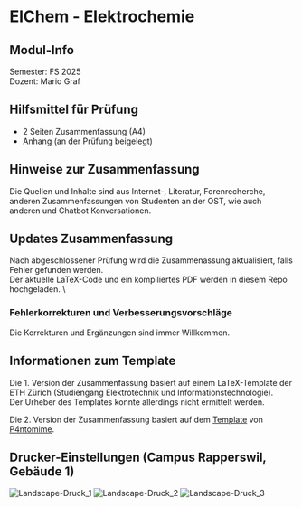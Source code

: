 #  ElChem - Elektrochemie


## Modul-Info

Semester: FS 2025 \
Dozent: Mario Graf


## Hilfsmittel für Prüfung

- 2 Seiten Zusammenfassung (A4)
- Anhang (an der Prüfung beigelegt)


## Hinweise zur Zusammenfassung

Die Quellen und Inhalte sind aus Internet-, Literatur, Forenrecherche, anderen Zusammenfassungen von Studenten an der OST, wie auch anderen und Chatbot Konversationen.


## Updates Zusammenfassung 

Nach abgeschlossener Prüfung wird die Zusammenassung aktualisiert, falls Fehler gefunden werden. \
Der aktuelle LaTeX-Code und ein kompiliertes PDF werden in diesem Repo hochgeladen. \ 

### Fehlerkorrekturen und Verbesserungsvorschläge

Die Korrekturen und Ergänzungen sind immer Willkommen.


## Informationen zum Template

Die 1. Version der Zusammenfassung basiert auf einem LaTeX-Template der ETH Zürich (Studiengang Elektrotechnik und Informationstechnologie). \
Der Urheber des Templates konnte allerdings nicht ermittelt werden.

Die 2. Version der Zusammenfassung basiert auf dem [Template](https://github.com/P4ntomime/TeXFoSaTemplate) von [P4ntomime](https://github.com/P4ntomime).


## Drucker-Einstellungen (Campus Rapperswil, Gebäude 1)

![Landscape-Druck_1](/readme_images/landscape_drucken_1.png "Landscape-Druck")
![Landscape-Druck_2](/readme_images/landscape_drucken_2.png "Landscape-Druck")
![Landscape-Druck_3](/readme_images/landscape_drucken_3.png "Landscape-Druck")